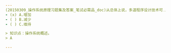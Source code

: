 ```yaml
---
(20150309_操作系统原理习题集及答案_笔试必需品_doc)从总体上说，多道程序设计技术可﹎﹎﹎﹎单位时间的算题量。
- (x) A.增加 
- ( ) B.减少 
- ( ) C.维持

> 知识点：操作系统概述。
> A

---
```

